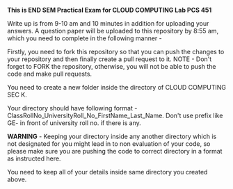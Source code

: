 **This is END SEM Practical Exam for CLOUD COMPUTING Lab PCS 451**

Write up is from 9-10 am and 10 minutes in addition for uploading your answers. A question paper will be uploaded to this repository by 8:55 am, which you need to complete in the following manner -

Firstly, you need to fork this repository so that you can push the changes to your repository and then finally create a pull request to it. NOTE - Don't forget to FORK the repository, otherwise, you will not be able to push the code and make pull requests.

You need to create a new folder inside the directory of CLOUD COMPUTING SEC K.

Your directory should have following format - ClassRollNo_UniversityRoll_No_FirstName_Last_Name. Don't use prefix like GE- in front of university roll no. if there is any.

**WARNING** - Keeping your directory inside any another directory which is not designated for you might lead in to non evaluation of your code, so please make sure you are pushing the code to correct directory in a format as instructed here.

You need to keep all of your details inside same directory you created above. 
